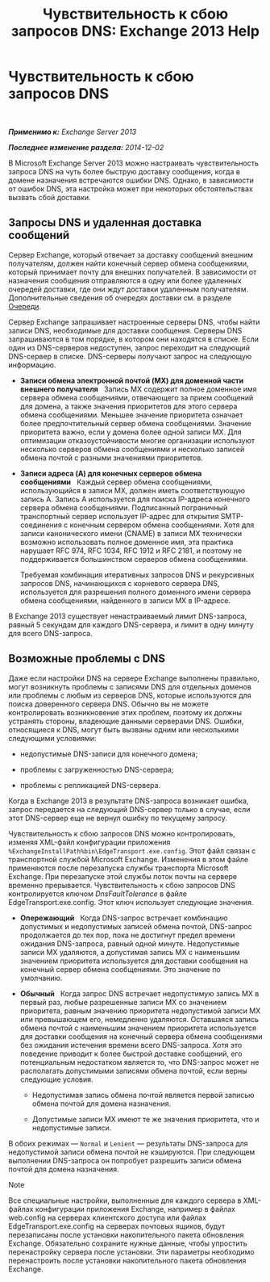 ﻿---
title: 'Чувствительность к сбою запросов DNS: Exchange 2013 Help'
TOCTitle: Чувствительность к сбою запросов DNS
ms:assetid: a3c3980c-20ca-4b54-a2e6-76d49af620b4
ms:mtpsurl: https://technet.microsoft.com/ru-ru/library/Bb676467(v=EXCHG.150)
ms:contentKeyID: 52061249
ms.date: 04/30/2018
mtps_version: v=EXCHG.150
ms.translationtype: HT
---

# Чувствительность к сбою запросов DNS

 

_**Применимо к:** Exchange Server 2013_

_**Последнее изменение раздела:** 2014-12-02_

В Microsoft Exchange Server 2013 можно настраивать чувствительность запроса DNS на чуть более быструю доставку сообщения, когда в домене назначения встречаются ошибки DNS. Однако, в зависимости от ошибок DNS, эта настройка может при некоторых обстоятельствах вызвать сбой доставки.

## Запросы DNS и удаленная доставка сообщений

Сервер Exchange, который отвечает за доставку сообщений внешним получателям, должен найти конечный сервер обмена сообщениями, который принимает почту для внешних получателей. В зависимости от назначения сообщения отправляются в одну или более удаленных очередей доставки, где они ждут доставки удаленным получателям. Дополнительные сведения об очередях доставки см. в разделе [Очереди](queues-exchange-2013-help.md).

Сервер Exchange запрашивает настроенные серверы DNS, чтобы найти записи DNS, необходимые для доставки сообщения. Серверы DNS запрашиваются в том порядке, в котором они находятся в списке. Если один из DNS-серверов недоступен, запрос переходит на следующий DNS-сервер в списке. DNS-серверы получают запрос на следующую информацию.

  - **Записи обмена электронной почтой (MX) для доменной части внешнего получателя**   Запись MX содержит полное доменное имя сервера обмена сообщениями, отвечающего за прием сообщений для домена, а также значения приоритетов для этого сервера обмена сообщениями. Меньшее значение приоритета означает более предпочтительный сервер обмена сообщениями. Значение приоритета важно, если у домена более одной записи MX. Для оптимизации отказоустойчивости многие организации используют несколько серверов обмена сообщениями и несколько записей обмена почтой с разными значениями приоритетов.

  - **Записи адреса (A) для конечных серверов обмена сообщениями**   Каждый сервер обмена сообщениями, использующийся в записи MX, должен иметь соответствующую запись А. Запись А используется для поиска IP-адреса конечного сервера обмена сообщениями. Подписанный пограничный транспортный сервер использует IP-адрес для открытия SMTP-соединения с конечным сервером обмена сообщениями. Хотя для записи канонического имени (CNAME) в записи MX технически возможно использовать полное доменное имя, эта практика нарушает RFC 974, RFC 1034, RFC 1912 и RFC 2181, и поэтому не поддерживается большинством серверов обмена сообщениями.
    
    Требуемая комбинация итеративных запросов DNS и рекурсивных запросов DNS, начинающихся с корневого сервера DNS, используется для разрешения полного доменного имени сервера обмена сообщениями, найденного в записи MX в IP-адресе.

В Exchange 2013 существует ненастраиваемый лимит DNS-запроса, равный 5 секундам для каждого DNS-сервера, и лимит в одну минуту для всего DNS-запроса.

## Возможные проблемы с DNS

Даже если настройки DNS на сервере Exchange выполнены правильно, могут возникнуть проблемы с записями DNS для отдельных доменов или проблемы с любым из серверов DNS, которые используются для поиска доверенного сервера DNS. Обычно вы не можете контролировать возникновение этих проблем, поэтому их должны устранять стороны, владеющие данными серверами DNS. Ошибки, относящиеся к DNS, могут быть вызваны одним или несколькими следующими условиями:

  - недопустимые DNS-записи для конечного домена;

  - проблемы с загруженностью DNS-сервера;

  - проблемы с репликацией DNS-сервера.

Когда в Exchange 2013 в результате DNS-запроса возникает ошибка, запрос передается на следующий DNS-сервер только в случае, если этот DNS-сервер еще не вернул ошибку по текущему запросу.

Чувствительность к сбою запросов DNS можно контролировать, изменяя XML-файл конфигурации приложения `%ExchangeInstallPath%bin\EdgeTransport.exe.config`. Этот файл связан с транспортной службой Microsoft Exchange. Изменения в этом файле применяются после перезапуска службы транспорта Microsoft Exchange. При перезапуске этой службы поток почты на сервере временно прерывается. Чувствительность к сбою запросов DNS контролируется ключом *DnsFaultTolerance* в файле EdgeTransport.exe.config. Этот ключ использует следующие значения.

  - **Опережающий**   Когда DNS-запрос встречает комбинацию допустимых и недопустимых записей обмена почтой, DNS-запрос продолжается до тех пор, пока не достигнут предел времени ожидания DNS-запроса, равный одной минуте. Недопустимые записи МХ удаляются, а допустимая запись МХ с наименьшим значением приоритета используется для доставки сообщения на конечный сервер обмена сообщениями. Это значение по умолчанию.

  - **Обычный**   Когда запрос DNS встречает недопустимую запись МХ в первый раз, любые разрешенные записи МХ со значением приоритета, равным значению приоритета недопустимой записи МХ или превышающем его, немедленно удаляются. Оставшаяся запись обмена почтой с наименьшим значением приоритета используется для доставки сообщения на конечный сервера обмена сообщениями без ожидания истечения времени всего DNS-запроса. Хотя это поведение приводит к более быстрой доставке сообщений, его потенциальным недостатком является то, что DNS-запрос может не располагать допустимыми записями обмена почтой, если верны следующие условия.
    
      - Недопустимая запись обмена почтой является первой записью обмена почтой для домена назначения.
    
      - Допустимые записи МХ имеют те же значения приоритета, что и недопустимые записи.

В обоих режимах — `Normal` и `Lenient` — результаты DNS-запроса для недопустимой записи обмена почтой не кэшируются. При следующем выполнении DNS-запроса он попробует разрешить записи обмена почтой для домена назначения.

> [!NOTE]  
> Все специальные настройки, выполненные для каждого сервера в XML-файлах конфигурации приложения Exchange, например в файлах web.config на серверах клиентского доступа или файлах EdgeTransport.exe.config на серверах почтовых ящиков, будут перезаписаны после установки накопительного пакета обновления Exchange. Обязательно сохраните нужные данные, чтобы упростить перенастройку сервера после установки. Эти параметры необходимо перенастроить после установки накопительного пакета обновления Exchange.

